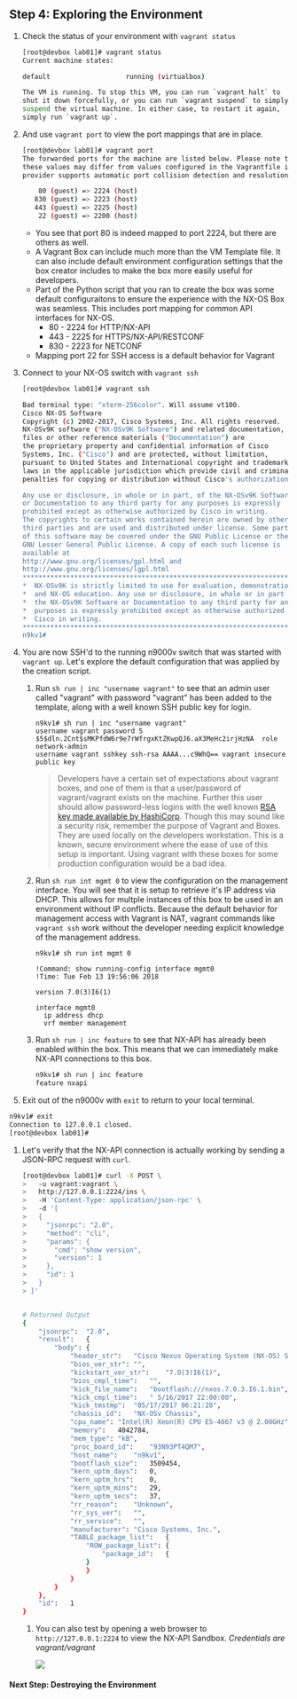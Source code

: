 ## Step 4: Exploring the Environment

1. Check the status of your environment with `vagrant status`

    ```bash
    [root@devbox lab01]# vagrant status
    Current machine states:

    default                   running (virtualbox)

    The VM is running. To stop this VM, you can run `vagrant halt` to
    shut it down forcefully, or you can run `vagrant suspend` to simply
    suspend the virtual machine. In either case, to restart it again,
    simply run `vagrant up`.
    ```

1. And use `vagrant port` to view the port mappings that are in place.  

    ```bash
    [root@devbox lab01]# vagrant port
    The forwarded ports for the machine are listed below. Please note that
    these values may differ from values configured in the Vagrantfile if the
    provider supports automatic port collision detection and resolution.

        80 (guest) => 2224 (host)
       830 (guest) => 2223 (host)
       443 (guest) => 2225 (host)
        22 (guest) => 2200 (host)
    ```

    * You see that port 80 is indeed mapped to port 2224, but there are others as well.  
    * A Vagrant Box can include much more than the VM Template file.  It can also include default environment configuration settings that the box creator includes to make the box more easily useful for developers.  
    * Part of the Python script that you ran to create the box was some default configuraitons to ensure the experience with the NX-OS Box was seamless.  This includes port mapping for common API interfaces for NX-OS.  
        * 80 - 2224 for HTTP/NX-API
        * 443 - 2225 for HTTPS/NX-API/RESTCONF
        * 830 - 2223 for NETCONF
    * Mapping port 22 for SSH access is a default behavior for Vagrant

1. Connect to your NX-OS switch with `vagrant ssh`

    ```bash
    [root@devbox lab01]# vagrant ssh

    Bad terminal type: "xterm-256color". Will assume vt100.
    Cisco NX-OS Software
    Copyright (c) 2002-2017, Cisco Systems, Inc. All rights reserved.
    NX-OSv9K software ("NX-OSv9K Software") and related documentation,
    files or other reference materials ("Documentation") are
    the proprietary property and confidential information of Cisco
    Systems, Inc. ("Cisco") and are protected, without limitation,
    pursuant to United States and International copyright and trademark
    laws in the applicable jurisdiction which provide civil and criminal
    penalties for copying or distribution without Cisco's authorization.

    Any use or disclosure, in whole or in part, of the NX-OSv9K Software
    or Documentation to any third party for any purposes is expressly
    prohibited except as otherwise authorized by Cisco in writing.
    The copyrights to certain works contained herein are owned by other
    third parties and are used and distributed under license. Some parts
    of this software may be covered under the GNU Public License or the
    GNU Lesser General Public License. A copy of each such license is
    available at
    http://www.gnu.org/licenses/gpl.html and
    http://www.gnu.org/licenses/lgpl.html
    ***************************************************************************
    *  NX-OSv9K is strictly limited to use for evaluation, demonstration      *
    *  and NX-OS education. Any use or disclosure, in whole or in part of     *
    *  the NX-OSv9K Software or Documentation to any third party for any      *
    *  purposes is expressly prohibited except as otherwise authorized by     *
    *  Cisco in writing.                                                      *
    ***************************************************************************
    n9kv1#
    ```

1. You are now SSH'd to the running n9000v switch that was started with `vagrant up`.  Let's explore the default configuration that was applied by the creation script.  
    1. Run `sh run | inc "username vagrant"` to see that an admin user called "vagrant" with password "vagrant" has been added to the template, along with a well known SSH public key for login.  

        ```
        n9kv1# sh run | inc "username vagrant"
        username vagrant password 5 $5$dln.2Cnt$sMKPfdW6r9e7rWfrgxKtZKwpQJ6.aX3MeHc2irjHzNA  role network-admin
        username vagrant sshkey ssh-rsa AAAA...c9WhQ== vagrant insecure public key
        ```

        > Developers have a certain set of expectations about vagrant boxes, and one of them is that a user/password of vagrant/vagrant exists on the machine.  Further this user should allow password-less logins with the well known [RSA key made available by HashiCorp](https://github.com/hashicorp/vagrant/tree/master/keys).  Though this may sound like a security risk, remember the purpose of Vagrant and Boxes.  They are used locally on the developers workstation.  This is a known, secure environment where the ease of use of this setup is important.  Using vagrant with these boxes for some production configuration would be a bad idea.  
    1. Run `sh run int mgmt 0` to view the configuration on the management interface.  You will see that it is setup to retrieve it's IP address via DHCP.  This allows for multple instances of this box to be used in an environment without IP conflicts.  Because the default behavior for management access with Vagrant is NAT, vagrant commands like `vagrant ssh` work without the developer needing explicit knowledge of the management address.  

        ```
        n9kv1# sh run int mgmt 0

        !Command: show running-config interface mgmt0
        !Time: Tue Feb 13 19:56:06 2018

        version 7.0(3)I6(1)

        interface mgmt0
          ip address dhcp
          vrf member management
        ```

    1. Run `sh run | inc feature` to see that NX-API has already been enabled within the box.  This means that we can immediately make NX-API connections to this box.  

        ```bash
        n9kv1# sh run | inc feature
        feature nxapi
        ```

1. Exit out of the n9000v with `exit` to return to your local terminal.  

```bash
n9kv1# exit
Connection to 127.0.0.1 closed.
[root@devbox lab01]#
```

1. Let's verify that the NX-API connection is actually working by sending a JSON-RPC request with `curl`.  

    ```bash
    [root@devbox lab01]# curl -X POST \
    >   -u vagrant:vagrant \
    >   http://127.0.0.1:2224/ins \
    >   -H 'Content-Type: application/json-rpc' \
    >   -d '[
    >   {
    >     "jsonrpc": "2.0",
    >     "method": "cli",
    >     "params": {
    >       "cmd": "show version",
    >       "version": 1
    >     },
    >     "id": 1
    >   }
    > ]'


    # Returned Output
    {
    	"jsonrpc":	"2.0",
    	"result":	{
    		"body":	{
    			"header_str":	"Cisco Nexus Operating System (NX-OS) Software\nTAC support: http://www.cisco.com/tac\nDocuments: http://www.cisco.com/en/US/products/ps9372/tsd_products_support_series_home.html\nCopyright (c) 2002-2017, Cisco Systems, Inc. All rights reserved.\nThe copyrights to certain works contained herein are owned by\nother third parties and are used and distributed under license.\nSome parts of this software are covered under the GNU Public\nLicense. A copy of the license is available at\nhttp://www.gnu.org/licenses/gpl.html.\n\nNX-OSv9K is a demo version of the Nexus Operating System\n",
    			"bios_ver_str":	"",
    			"kickstart_ver_str":	"7.0(3)I6(1)",
    			"bios_cmpl_time":	"",
    			"kick_file_name":	"bootflash:///nxos.7.0.3.I6.1.bin",
    			"kick_cmpl_time":	" 5/16/2017 22:00:00",
    			"kick_tmstmp":	"05/17/2017 06:21:28",
    			"chassis_id":	"NX-OSv Chassis",
    			"cpu_name":	"Intel(R) Xeon(R) CPU E5-4667 v3 @ 2.00GHz",
    			"memory":	4042784,
    			"mem_type":	"kB",
    			"proc_board_id":	"93N93PT4QM7",
    			"host_name":	"n9kv1",
    			"bootflash_size":	3509454,
    			"kern_uptm_days":	0,
    			"kern_uptm_hrs":	0,
    			"kern_uptm_mins":	29,
    			"kern_uptm_secs":	37,
    			"rr_reason":	"Unknown",
    			"rr_sys_ver":	"",
    			"rr_service":	"",
    			"manufacturer":	"Cisco Systems, Inc.",
    			"TABLE_package_list":	{
    				"ROW_package_list":	{
    					"package_id":	{
    				}
    				}
    			}
    		}
    	},
    	"id":	1
    }
    ```

    1. You can also test by opening a web browser to `http://127.0.0.1:2224` to view the NX-API Sandbox. *Credentials are vagrant/vagrant*

        <!-- ![](images/nx_api_sandbox.png) -->
        ![](/posts/files/vagrant_first_up/images/nx_api_sandbox.png)

#### Next Step: Destroying the Environment
